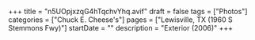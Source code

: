 +++
title = "n5UOpjxzqG4hTqchvYhq.avif"
draft = false
tags = ["Photos"]
categories = ["Chuck E. Cheese's"]
pages = ["Lewisville, TX (1960 S Stemmons Fwy)"]
startDate = ""
description = "Exterior (2006)"
+++
